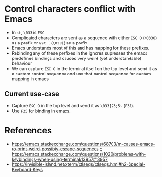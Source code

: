 # Control characters conflict with Emacs

- In `st`, `\033` is `ESC`
- Complicated characters are sent as a sequence with either `ESC O` (`\033O`) as
  a prefix or `ESC [` (`\033[`) as a prefix.
- Emacs understands most of this and has mapping for these prefixes.
- Rebinding any of these prefixes in the ignores supresses the emacs predefined
  bindings and causes very weird (yet understandable) behaviour.
- We can capture `ESC O` in the terminal itself on the top level and send it as
  a custom control sequence and use that control sequence for custom mapping in
  emacs.

## Current use-case

- Capture `ESC O` in the top level and send it as `\033[23;5~` (`F35`).
- Use `F35` for binding in emacs.

# References

- https://emacs.stackexchange.com/questions/68703/m-causes-emacs-to-print-weird-possibly-escape-sequences
;; https://emacs.stackexchange.com/questions/1020/problems-with-keybindings-when-using-terminal/13957#13957
- https://invisible-island.net/xterm/ctlseqs/ctlseqs.html#h2-Special-Keyboard-Keys
